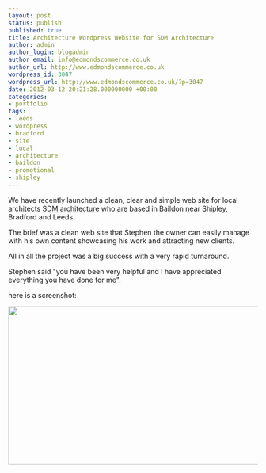 ```yaml
---
layout: post
status: publish
published: true
title: Architecture Wordpress Website for SDM Architecture
author: admin
author_login: blogadmin
author_email: info@edmondscommerce.co.uk
author_url: http://www.edmondscommerce.co.uk
wordpress_id: 3047
wordpress_url: http://www.edmondscommerce.co.uk/?p=3047
date: 2012-03-12 20:21:28.000000000 +00:00
categories:
- portfolio
tags:
- leeds
- wordpress
- bradford
- site
- local
- architecture
- baildon
- promotional
- shipley
---
```

We have recently launched a clean, clear and simple web site for local architects <a href="http://www.sdmarchitecture.co.uk/">SDM architecture</a> who are based in Baildon near Shipley, Bradford and Leeds.

The brief was a clean web site that Stephen the owner can easily manage with his own content showcasing his work and attracting new clients.

All in all the project was a big success with a very rapid turnaround.

Stephen said 
"you have been very helpful and I have appreciated everything you have done for me".

here is a screenshot:

<a href="http://www.edmondscommerce.co.uk/wp-content/uploads/2012/03/Screenshot.png"><img src="{% img  ({{ site.url }}/assets/Screenshot-600x320.png %}" alt="" title="Screenshot" width="600" height="320" class="aligncenter size-medium wp-image-3049" /></a>
